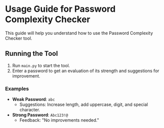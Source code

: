# Usage Guide for Password Complexity Checker

This guide will help you understand how to use the Password Complexity Checker tool.

## Running the Tool

1. Run `main.py` to start the tool.
2. Enter a password to get an evaluation of its strength and suggestions for improvement.

### Examples

- **Weak Password**: `abc`
  - Suggestions: Increase length, add uppercase, digit, and special character.
- **Strong Password**: `Abc123!@`
  - Feedback: "No improvements needed."
